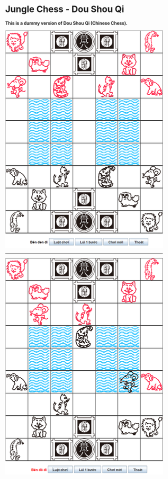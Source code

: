 # Jungle Chess - Dou Shou Qi

**This is a dummy version of Dou Shou Qi (Chinese Chess).**

![JungleChess-Board](markdown/board.png)

---

![JungleChess-Board](markdown/board-2.png)
